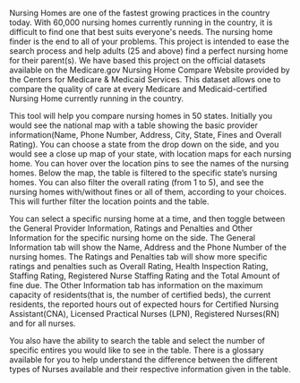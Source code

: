 Nursing Homes are one of the fastest growing practices in the country today. With 60,000 nursing homes currently running in the country, it is difficult to find one that best suits everyone's needs. The nursing home finder is the end to all of your problems. This project is intended to ease the search process and help adults (25 and above) find a perfect nursing home for their parent(s). We have based this project on the official datasets available on the Medicare.gov   Nursing Home Compare Website provided by the Centers for Medicare & Medicaid Services. This dataset allows one to compare the quality of care at every Medicare and Medicaid-certified Nursing Home currently running in the country.

This tool will help you compare nursing homes in 50 states. Initially you would see the national map with a table showing the basic provider information(Name, Phone Number, Address, City, State, Fines and Overall Rating). You can choose a state from the drop down on the side, and you would see a close up map of your state, with location maps for each nursing home. You can hover over the location pins to see the names of the nursing homes. Below the map, the table is filtered to the specific state’s nursing homes. You can also filter the overall rating (from 1 to 5), and see the nursing homes with/without fines or all of them, according to your choices. This will further filter the location points and the table.

You can select a specific nursing home at a time, and then toggle between the General Provider Information, Ratings and Penalties and Other Information for the specific nursing home on the side. The General Information tab will show the Name, Address and the Phone Number of the nursing homes. The Ratings and Penalties tab will show more specific ratings and penalties such as Overall Rating, Health Inspection Rating, Staffing Rating, Registered Nurse Staffing Rating and the Total Amount of fine due. The Other Information tab has information on the maximum capacity of residents(that is, the number of certified beds), the current residents, the reported hours out of expected hours for Certified Nursing Assistant(CNA), Licensed Practical Nurses (LPN), Registered Nurses(RN) and for all nurses.

You also have the ability to search the table and select the number of specific entires you would like to see in the table. There is a glossary available for you to help understand the difference between the different types of Nurses available and their respective information given in the table.
